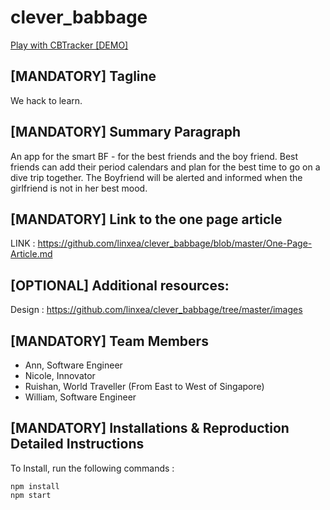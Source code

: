 # clever_babbage

[Play with CBTracker [DEMO]](https://clever-babbage-tracker.herokuapp.com)

## [MANDATORY] Tagline

We hack to learn.

## [MANDATORY] Summary Paragraph

An app for the smart BF - for the best friends and the boy friend.
Best friends can add their period calendars and plan for the best time to go on a dive trip together.
The Boyfriend will be alerted and informed when the girlfriend is not in her best mood.

## [MANDATORY] Link to the one page article

LINK : https://github.com/linxea/clever_babbage/blob/master/One-Page-Article.md

## [OPTIONAL] Additional resources:

Design : https://github.com/linxea/clever_babbage/tree/master/images

## [MANDATORY] Team Members

- Ann, Software Engineer
- Nicole, Innovator
- Ruishan, World Traveller (From East to West of Singapore)
- William, Software Engineer

## [MANDATORY] Installations & Reproduction Detailed Instructions

To Install, run the following commands :

```
npm install
npm start
```
